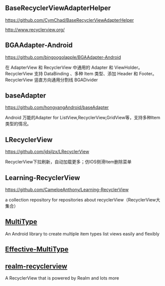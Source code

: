 ## **BaseRecyclerViewAdapterHelper**

https://github.com/CymChad/BaseRecyclerViewAdapterHelper

http://www.recyclerview.org/

## **BGAAdapter-Android**

https://github.com/bingoogolapple/BGAAdapter-Android

在 AdapterView 和 RecyclerView 中通用的 Adapter 和 ViewHolder。RecyclerView 支持 DataBinding 、多种 Item 类型、添加 Header 和 Footer。RecyclerView 竖直方向通用分割线 BGADivider

##  baseAdapter

https://github.com/hongyangAndroid/baseAdapter

Android 万能的Adapter for ListView,RecyclerView,GridView等，支持多种Item类型的情况。

##  LRecyclerView

https://github.com/jdsjlzx/LRecyclerView

RecyclerView下拉刷新，自动加载更多；仿IOS侧滑Item删除菜单

## **Learning-RecyclerView**

https://github.com/CameloeAnthony/Learning-RecyclerView

a collection repository for repositories about recyclerView（RecyclerView大集合）

## [MultiType](https://github.com/drakeet/MultiType)

An Android library to create multiple item types list views easily and flexibly

## [Effective-MultiType](https://github.com/drakeet/Effective-MultiType)

## [realm-recyclerview](https://github.com/thorbenprimke/realm-recyclerview)

A RecyclerView that is powered by Realm and lots more